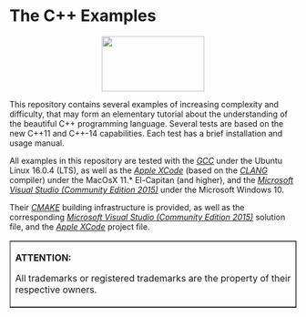 # The C++ Examples

<center><IMG src="http://davidcanino.github.io/img/logo-sun.jpg" border="0" width="180" height="97"></center><p>

This repository contains several examples of increasing complexity and difficulty, that may form an elementary tutorial about the understanding of the beautiful C++ programming language. Several tests are based on the new C++11 and C++-14 capabilities. Each test has a brief installation and usage manual.<p>

All examples in this repository are tested with the <A href="http://gcc.gnu.org/"><i>GCC</i></A> under the Ubuntu Linux 16.0.4 (LTS), as well as the <A href="http://developer.apple.com/xcode/"><i>Apple XCode</i></A> (based on the <A href="http://clang.llvm.org/"><i>CLANG</i></A> compiler) under the MacOsX 11.* El-Capitan (and higher), and the <A href="http://www.visualstudio.com/"><i>Microsoft Visual Studio (Community Edition 2015)</i></A> under the Microsoft Windows 10.

Their <A href="http://cmake.org"><i>CMAKE</i></A> building infrastructure is provided, as well as the corresponding <A href="http://www.visualstudio.com/"><i>Microsoft Visual Studio (Community Edition 2015)</i></A> solution file, and the <A href="http://developer.apple.com/xcode/"><i>Apple XCode</i></A> project file.

<p><table border=1><tr><td><p><b>ATTENTION:</b><p>All trademarks or registered trademarks are the property of their respective owners.</td></tr></table>
